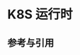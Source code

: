 <!--Copyright © ZOMI 适用于[License](https://github.com/Infrasys-AI/AIInfra)版权许可-->

# K8S 运行时

## 参考与引用